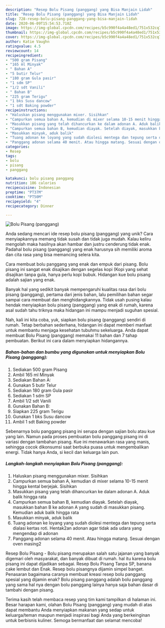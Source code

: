 ```yaml
---
description: "Resep Bolu Pisang (panggang) yang Bisa Manjain Lidah"
title: "Resep Bolu Pisang (panggang) yang Bisa Manjain Lidah"
slug: 728-resep-bolu-pisang-panggang-yang-bisa-manjain-lidah
date: 2020-06-09T15:54:53.710Z
image: https://img-global.cpcdn.com/recipes/b5c990f4a4a48ed1/751x532cq70/bolu-pisang-panggang-foto-resep-utama.jpg
thumbnail: https://img-global.cpcdn.com/recipes/b5c990f4a4a48ed1/751x532cq70/bolu-pisang-panggang-foto-resep-utama.jpg
cover: https://img-global.cpcdn.com/recipes/b5c990f4a4a48ed1/751x532cq70/bolu-pisang-panggang-foto-resep-utama.jpg
author: Katie Vaughn
ratingvalue: 4.5
reviewcount: 14
recipeingredient:
- "500 gram Pisang"
- "165 ml Minyak"
- " Bahan A"
- "5 butir Telur"
- "180 gram Gula pasir"
- "1 sdm SP"
- "1/2 sdt Vanili"
- " Bahan B"
- "225 gram Terigu"
- "1 bks Susu dancow"
- "1 sdt Baking powder"
recipeinstructions:
- "Haluskan pisang menggunakan mixer. Sisihkan"
- "Campurkan semua bahan A, kemudian di mixer selama 10-15 menit hingga kental berjejak. Sisihkan"
- "Masukkan pisang yang telah dihancurkan ke dalam adonan A. Aduk balik hingga rata"
- "Campurkan semua bahan B, kemudian diayak. Setelah diayak, masukkan bahan B ke adonan A yang sudah di masukkan pisang. Kemudian aduk balik hingga rata"
- "Masukkan minyak, aduk balik"
- "Tuang adonan ke loyang yang sudah diolesi mentega dan tepung serta dialasi kertas roti. Hentak2an adonan agar tidak ada udara yang mengendap di adonan"
- "Panggang adonan selama 40 menit. Atau hingga matang. Sesuai dengan oven masing2"
categories:
- Resep
tags:
- bolu
- pisang
- panggang

katakunci: bolu pisang panggang 
nutrition: 186 calories
recipecuisine: Indonesian
preptime: "PT37M"
cooktime: "PT50M"
recipeyield: "4"
recipecategory: Dinner

---
```



![Bolu Pisang (panggang)](https://img-global.cpcdn.com/recipes/b5c990f4a4a48ed1/751x532cq70/bolu-pisang-panggang-foto-resep-utama.jpg)

Anda sedang mencari ide resep bolu pisang (panggang) yang unik? Cara menyiapkannya memang tidak susah dan tidak juga mudah. Kalau keliru mengolah maka hasilnya akan hambar dan justru cenderung tidak enak. Padahal bolu pisang (panggang) yang enak harusnya sih memiliki aroma dan cita rasa yang bisa memancing selera kita.

Cara membuat bolu panggang yang enak dan empuk dari pisang. Bolu pisang ini sangat enak disajikan dengan segelas kopi (Kopi yang sehat disajikan tanpa gula, hanya perlu kopi bubuk. Hidangan kue bolu pisang adalah sajian yang enak.

Banyak hal yang sedikit banyak mempengaruhi kualitas rasa dari bolu pisang (panggang), pertama dari jenis bahan, lalu pemilihan bahan segar sampai cara membuat dan menghidangkannya. Tidak usah pusing kalau hendak menyiapkan bolu pisang (panggang) yang enak di rumah, karena asal sudah tahu triknya maka hidangan ini mampu menjadi suguhan spesial.


Nah, kali ini kita coba, yuk, siapkan bolu pisang (panggang) sendiri di rumah. Tetap berbahan sederhana, hidangan ini dapat memberi manfaat untuk membantu menjaga kesehatan tubuhmu sekeluarga. Anda dapat membuat Bolu Pisang (panggang) memakai 11 bahan dan 7 tahap pembuatan. Berikut ini cara dalam menyiapkan hidangannya.

<!--inarticleads1-->

##### Bahan-bahan dan bumbu yang digunakan untuk menyiapkan Bolu Pisang (panggang):

1. Sediakan 500 gram Pisang
1. Ambil 165 ml Minyak
1. Sediakan  Bahan A:
1. Gunakan 5 butir Telur
1. Sediakan 180 gram Gula pasir
1. Sediakan 1 sdm SP
1. Ambil 1/2 sdt Vanili
1. Gunakan  Bahan B:
1. Siapkan 225 gram Terigu
1. Gunakan 1 bks Susu dancow
1. Ambil 1 sdt Baking powder


Sebenarnya bolu panggang pisang ini serupa dengan sajian bolu atau kue yang lain. Namun pada proses pembuatan bolu panggang pisang ini di variasi dengan tambahan pisang. Kue ini menawarkan rasa yang manis, sehingga cocok dikonsumsi saat berbuka puasa untuk mengembalikan energi. Tidak hanya Anda, si kecil dan keluarga lain pun. 

<!--inarticleads2-->

##### Langkah-langkah menyiapkan Bolu Pisang (panggang):

1. Haluskan pisang menggunakan mixer. Sisihkan
1. Campurkan semua bahan A, kemudian di mixer selama 10-15 menit hingga kental berjejak. Sisihkan
1. Masukkan pisang yang telah dihancurkan ke dalam adonan A. Aduk balik hingga rata
1. Campurkan semua bahan B, kemudian diayak. Setelah diayak, masukkan bahan B ke adonan A yang sudah di masukkan pisang. Kemudian aduk balik hingga rata
1. Masukkan minyak, aduk balik
1. Tuang adonan ke loyang yang sudah diolesi mentega dan tepung serta dialasi kertas roti. Hentak2an adonan agar tidak ada udara yang mengendap di adonan
1. Panggang adonan selama 40 menit. Atau hingga matang. Sesuai dengan oven masing2


Resep Bolu Pisang - Bolu pisang merupakan salah satu jajanan yang banyak digemari oleh masyarakat, dan banyak dibuat di rumah. hal itu karena bolu pisang ini dapat dijadikan sebagai. Resep Bolu Pisang Tanpa SP, banana cake lembut dan Enak. Resep bolu pisangnya dijamin simpel banget. Penasaran bagaimana caranya membuat kreasi resep bolu panggang spesial yang dijamin enak? Bolu pisang panggang adalah bolu panggang yang sama hal nya dengan bolu panggang lainya hanya saja bahan dasar di tambahi dengan pisang. 

Terima kasih telah membaca resep yang tim kami tampilkan di halaman ini. Besar harapan kami, olahan Bolu Pisang (panggang) yang mudah di atas dapat membantu Anda menyiapkan makanan yang sedap untuk keluarga/teman maupun menjadi inspirasi bagi Anda yang berkeinginan untuk berbisnis kuliner. Semoga bermanfaat dan selamat mencoba!
